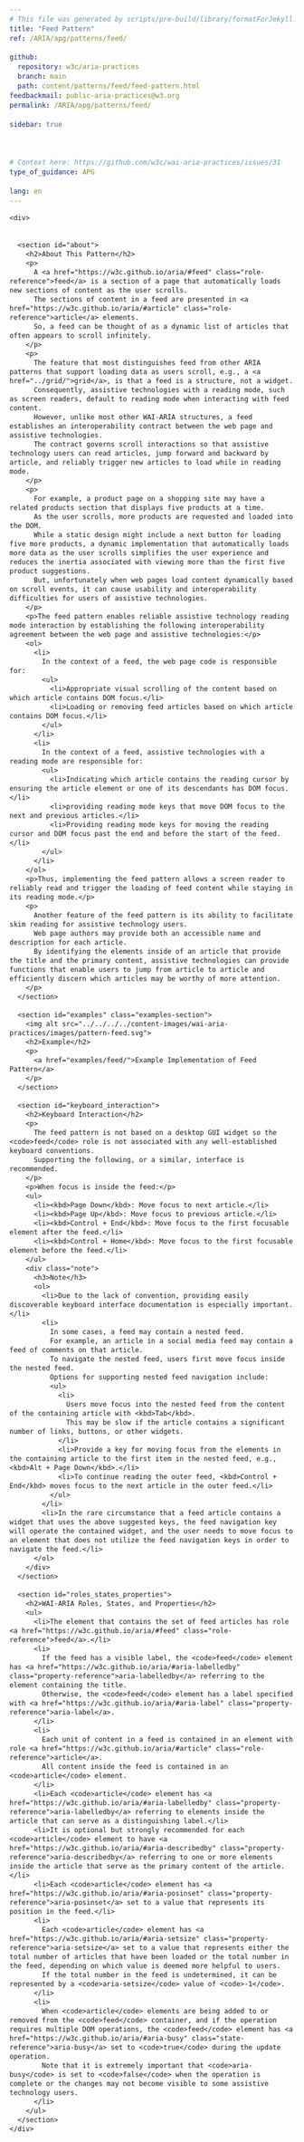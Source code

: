 ```yaml
---
# This file was generated by scripts/pre-build/library/formatForJekyll.js
title: "Feed Pattern"
ref: /ARIA/apg/patterns/feed/

github:
  repository: w3c/aria-practices
  branch: main
  path: content/patterns/feed/feed-pattern.html
feedbackmail: public-aria-practices@w3.org
permalink: /ARIA/apg/patterns/feed/

sidebar: true



# Context here: https://github.com/w3c/wai-aria-practices/issues/31
type_of_guidance: APG

lang: en
---
```

<meta charset="UTF-8" />
<meta content="width=device-width, initial-scale=1.0" name="viewport" />
<title>Feed Pattern</title>

<script src="../../../../content-assets/wai-aria-practices/shared/js/highlight.pack.js"></script>
<script src="../../../../content-assets/wai-aria-practices/shared/js/app.js"></script>
<script
  data-skipto="colortheme: aria; displayoption: popup"
  src="../../../../content-assets/wai-aria-practices/shared/js/skipto.js"
></script>


<link 
  rel="stylesheet"
  href="{{ '/content-assets/wai-aria-practices/styles.css' | relative_url }}"
>
<!-- Code highlighting styles -->
<link 
  rel="stylesheet"
  href="{{ '/content-assets/wai-aria-practices/shared/css/github.css' | relative_url }}"
>

<script>
const addBodyClass = undefined;
const enableSidebar = true;
if (addBodyClass) document.body.classList.add(addBodyClass);
if (enableSidebar) document.body.classList.add('has-sidebar');
</script>
    

<script>
    const parentPage = window.location.pathname.match(
      /\/(patterns|practices|about)\//
    )?.[1];
    if (parentPage) {
      const parentHref = 'a[href*="' + parentPage + '"]';
      document.querySelector(parentHref).classList.add('active');
    }
  </script>
<div>

    <div>
      

      <section id="about">
        <h2>About This Pattern</h2>
        <p>
          A <a href="https://w3c.github.io/aria/#feed" class="role-reference">feed</a> is a section of a page that automatically loads new sections of content as the user scrolls.
          The sections of content in a feed are presented in <a href="https://w3c.github.io/aria/#article" class="role-reference">article</a> elements.
          So, a feed can be thought of as a dynamic list of articles that often appears to scroll infinitely.
        </p>
        <p>
          The feature that most distinguishes feed from other ARIA patterns that support loading data as users scroll, e.g., a <a href="../grid/">grid</a>, is that a feed is a structure, not a widget.
          Consequently, assistive technologies with a reading mode, such as screen readers, default to reading mode when interacting with feed content.
          However, unlike most other WAI-ARIA structures, a feed establishes an interoperability contract between the web page and assistive technologies.
          The contract governs scroll interactions so that assistive technology users can read articles, jump forward and backward by article, and reliably trigger new articles to load while in reading mode.
        </p>
        <p>
          For example, a product page on a shopping site may have a related products section that displays five products at a time.
          As the user scrolls, more products are requested and loaded into the DOM.
          While a static design might include a next button for loading five more products, a dynamic implementation that automatically loads more data as the user scrolls simplifies the user experience and reduces the inertia associated with viewing more than the first five product suggestions.
          But, unfortunately when web pages load content dynamically based on scroll events, it can cause usability and interoperability difficulties for users of assistive technologies.
        </p>
        <p>The feed pattern enables reliable assistive technology reading mode interaction by establishing the following interoperability agreement between the web page and assistive technologies:</p>
        <ol>
          <li>
            In the context of a feed, the web page code is responsible for:
            <ul>
              <li>Appropriate visual scrolling of the content based on which article contains DOM focus.</li>
              <li>Loading or removing feed articles based on which article contains DOM focus.</li>
            </ul>
          </li>
          <li>
            In the context of a feed, assistive technologies with a reading mode are responsible for:
            <ul>
              <li>Indicating which article contains the reading cursor by ensuring the article element or one of its descendants has DOM focus.</li>
              <li>providing reading mode keys that move DOM focus to the next and previous articles.</li>
              <li>Providing reading mode keys for moving the reading cursor and DOM focus past the end and before the start of the feed.</li>
            </ul>
          </li>
        </ol>
        <p>Thus, implementing the feed pattern allows a screen reader to reliably read and trigger the loading of feed content while staying in its reading mode.</p>
        <p>
          Another feature of the feed pattern is its ability to facilitate skim reading for assistive technology users.
          Web page authors may provide both an accessible name and description for each article.
          By identifying the elements inside of an article that provide the title and the primary content, assistive technologies can provide functions that enable users to jump from article to article and efficiently discern which articles may be worthy of more attention.
        </p>
      </section>

      <section id="examples" class="examples-section">
        <img alt src="../../../../content-images/wai-aria-practices/images/pattern-feed.svg">
        <h2>Example</h2>
        <p>
          <a href="examples/feed/">Example Implementation of Feed Pattern</a>
        </p>
      </section>

      <section id="keyboard_interaction">
        <h2>Keyboard Interaction</h2>
        <p>
          The feed pattern is not based on a desktop GUI widget so the <code>feed</code> role is not associated with any well-established keyboard conventions.
          Supporting the following, or a similar, interface is recommended.
        </p>
        <p>When focus is inside the feed:</p>
        <ul>
          <li><kbd>Page Down</kbd>: Move focus to next article.</li>
          <li><kbd>Page Up</kbd>: Move focus to previous article.</li>
          <li><kbd>Control + End</kbd>: Move focus to the first focusable element after the feed.</li>
          <li><kbd>Control + Home</kbd>: Move focus to the first focusable element before the feed.</li>
        </ul>
        <div class="note">
          <h3>Note</h3>
          <ol>
            <li>Due to the lack of convention, providing easily discoverable keyboard interface documentation is especially important.</li>
            <li>
              In some cases, a feed may contain a nested feed.
              For example, an article in a social media feed may contain a feed of comments on that article.
              To navigate the nested feed, users first move focus inside the nested feed.
              Options for supporting nested feed navigation include:
              <ul>
                <li>
                  Users move focus into the nested feed from the content of the containing article with <kbd>Tab</kbd>.
                  This may be slow if the article contains a significant number of links, buttons, or other widgets.
                </li>
                <li>Provide a key for moving focus from the elements in the containing article to the first item in the nested feed, e.g., <kbd>Alt + Page Down</kbd>.</li>
                <li>To continue reading the outer feed, <kbd>Control + End</kbd> moves focus to the next article in the outer feed.</li>
              </ul>
            </li>
            <li>In the rare circumstance that a feed article contains a widget that uses the above suggested keys, the feed navigation key will operate the contained widget, and the user needs to move focus to an element that does not utilize the feed navigation keys in order to navigate the feed.</li>
          </ol>
        </div>
      </section>

      <section id="roles_states_properties">
        <h2>WAI-ARIA Roles, States, and Properties</h2>
        <ul>
          <li>The element that contains the set of feed articles has role <a href="https://w3c.github.io/aria/#feed" class="role-reference">feed</a>.</li>
          <li>
            If the feed has a visible label, the <code>feed</code> element has <a href="https://w3c.github.io/aria/#aria-labelledby" class="property-reference">aria-labelledby</a> referring to the element containing the title.
            Otherwise, the <code>feed</code> element has a label specified with <a href="https://w3c.github.io/aria/#aria-label" class="property-reference">aria-label</a>.
          </li>
          <li>
            Each unit of content in a feed is contained in an element with role <a href="https://w3c.github.io/aria/#article" class="role-reference">article</a>.
            All content inside the feed is contained in an <code>article</code> element.
          </li>
          <li>Each <code>article</code> element has <a href="https://w3c.github.io/aria/#aria-labelledby" class="property-reference">aria-labelledby</a> referring to elements inside the article that can serve as a distinguishing label.</li>
          <li>It is optional but strongly recommended for each <code>article</code> element to have <a href="https://w3c.github.io/aria/#aria-describedby" class="property-reference">aria-describedby</a> referring to one or more elements inside the article that serve as the primary content of the article.</li>
          <li>Each <code>article</code> element has <a href="https://w3c.github.io/aria/#aria-posinset" class="property-reference">aria-posinset</a> set to a value that represents its position in the feed.</li>
          <li>
            Each <code>article</code> element has <a href="https://w3c.github.io/aria/#aria-setsize" class="property-reference">aria-setsize</a> set to a value that represents either the total number of articles that have been loaded or the total number in the feed, depending on which value is deemed more helpful to users.
            If the total number in the feed is undetermined, it can be represented by a <code>aria-setsize</code> value of <code>-1</code>.
          </li>
          <li>
            When <code>article</code> elements are being added to or removed from the <code>feed</code> container, and if the operation requires multiple DOM operations, the <code>feed</code> element has <a href="https://w3c.github.io/aria/#aria-busy" class="state-reference">aria-busy</a> set to <code>true</code> during the update operation.
            Note that it is extremely important that <code>aria-busy</code> is set to <code>false</code> when the operation is complete or the changes may not become visible to some assistive technology users.
          </li>
        </ul>
      </section>
    </div>
  
</div>
<script 
  src="{{ '/content-assets/wai-aria-practices/shared/js/skipto.js' | relative_url }}"
></script>

